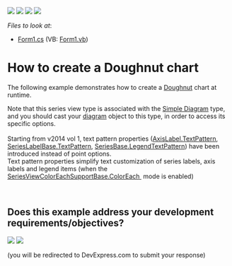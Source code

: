 <!-- default badges list -->
![](https://img.shields.io/endpoint?url=https://codecentral.devexpress.com/api/v1/VersionRange/128573349/12.2.17%2B)
[![](https://img.shields.io/badge/Open_in_DevExpress_Support_Center-FF7200?style=flat-square&logo=DevExpress&logoColor=white)](https://supportcenter.devexpress.com/ticket/details/E1047)
[![](https://img.shields.io/badge/📖_How_to_use_DevExpress_Examples-e9f6fc?style=flat-square)](https://docs.devexpress.com/GeneralInformation/403183)
[![](https://img.shields.io/badge/💬_Leave_Feedback-feecdd?style=flat-square)](#does-this-example-address-your-development-requirementsobjectives)
<!-- default badges end -->
<!-- default file list -->
*Files to look at*:

* [Form1.cs](./CS/Series_DoughnutChart/Form1.cs) (VB: [Form1.vb](./VB/Series_DoughnutChart/Form1.vb))
<!-- default file list end -->
# How to create a Doughnut chart


<p>The following example demonstrates how to create a <a href="http://devexpress.com/Help/Content.aspx?help=XtraCharts&document=CustomDocument3420.htm">Doughnut</a> chart at runtime.</p>
<p>Note that this series view type is associated with the <a href="http://devexpress.com/Help/Content.aspx?help=XtraCharts&document=CustomDocument5906.htm">Simple Diagram</a> type, and you should cast your <a href="http://devexpress.com/Help/Content.aspx?help=XtraCharts&document=CustomDocument6017.htm">diagram</a> object to this type, in order to access its specific options.<br /><br />Starting from v2014 vol 1, text pattern properties (<a href="https://documentation.devexpress.com/#CoreLibraries/DevExpressXtraChartsAxisLabel_TextPatterntopic">AxisLabel.TextPattern</a>, <a href="https://documentation.devexpress.com/#CoreLibraries/DevExpressXtraChartsSeriesLabelBase_TextPatterntopic">SeriesLabelBase.TextPattern</a>, <a href="https://documentation.devexpress.com/#CoreLibraries/DevExpressXtraChartsSeriesBase_LegendTextPatterntopic">SeriesBase.LegendTextPattern</a>) have been introduced instead of point options. <br />Text pattern properties simplify text customization of series labels, axis labels and legend items (when the <a href="https://documentation.devexpress.com/#CoreLibraries/DevExpressXtraChartsSeriesViewColorEachSupportBase_ColorEachtopic">SeriesViewColorEachSupportBase.ColorEach </a> mode is enabled)</p>

<br/>


<!-- feedback -->
## Does this example address your development requirements/objectives?

[<img src="https://www.devexpress.com/support/examples/i/yes-button.svg"/>](https://www.devexpress.com/support/examples/survey.xml?utm_source=github&utm_campaign=how-to-create-a-doughnut-chart-e1047&~~~was_helpful=yes) [<img src="https://www.devexpress.com/support/examples/i/no-button.svg"/>](https://www.devexpress.com/support/examples/survey.xml?utm_source=github&utm_campaign=how-to-create-a-doughnut-chart-e1047&~~~was_helpful=no)

(you will be redirected to DevExpress.com to submit your response)
<!-- feedback end -->
